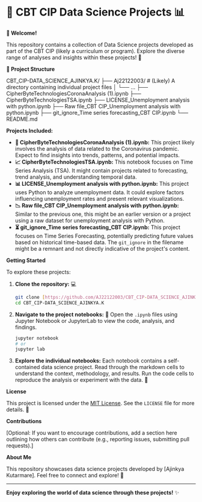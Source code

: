 # 🔬 CBT CIP Data Science Projects 📊

**👋 Welcome!**

This repository contains a collection of Data Science projects developed as part of the CBT CIP (likely a curriculum or program). Explore the diverse range of analyses and insights within these projects! 🚀

**📂 Project Structure**

CBT_CIP-DATA_SCIENCE_AJINKYA.K/
├── Aj22122003/                   # (Likely) A directory containing individual project files
│   └── ...
├── CipherByteTechnologiesCoronaAnalysis (1).ipynb
├── CipherByteTechnologiesTSA.ipynb
├── LICENSE_Unemployment analysis with python.ipynb
├── Raw file_CBT CIP_Unemployment analysis with python.ipynb
├── git_ignore_Time series forecasting_CBT CIP.ipynb
└── README.md


**Projects Included:**

* **🦠 CipherByteTechnologiesCoronaAnalysis (1).ipynb:** This project likely involves the analysis of data related to the Coronavirus pandemic. Expect to find insights into trends, patterns, and potential impacts.
* **📈 CipherByteTechnologiesTSA.ipynb:** This notebook focuses on Time Series Analysis (TSA). It might contain projects related to forecasting, trend analysis, and understanding temporal data.
* **📊 LICENSE_Unemployment analysis with python.ipynb:** This project uses Python to analyze unemployment data. It could explore factors influencing unemployment rates and present relevant visualizations.
* **📉 Raw file_CBT CIP_Unemployment analysis with python.ipynb:** Similar to the previous one, this might be an earlier version or a project using a raw dataset for unemployment analysis with Python.
* **⏳ git_ignore_Time series forecasting_CBT CIP.ipynb:** This project focuses on Time Series Forecasting, potentially predicting future values based on historical time-based data. The `git_ignore` in the filename might be a remnant and not directly indicative of the project's content.

**Getting Started**

To explore these projects:

1.  **Clone the repository:** 💻
    ```bash
    git clone [https://github.com/AJ22122003/CBT_CIP-DATA_SCIENCE_AJINKYA.K.git](https://github.com/AJ22122003/CBT_CIP-DATA_SCIENCE_AJINKYA.K.git)
    cd CBT_CIP-DATA_SCIENCE_AJINKYA.K
    ```

2.  **Navigate to the project notebooks:** 📂 Open the `.ipynb` files using Jupyter Notebook or JupyterLab to view the code, analysis, and findings.

    ```bash
    jupyter notebook
    # or
    jupyter lab
    ```

3.  **Explore the individual notebooks:** Each notebook contains a self-contained data science project. Read through the markdown cells to understand the context, methodology, and results. Run the code cells to reproduce the analysis or experiment with the data. 🚀

**License**

This project is licensed under the [MIT License](LICENSE). See the `LICENSE` file for more details. 📄

**Contributions**

[Optional: If you want to encourage contributions, add a section here outlining how others can contribute (e.g., reporting issues, submitting pull requests).]

**About Me**

This repository showcases data science projects developed by [Ajinkya Kutarmare]. Feel free to connect and explore! 🔗

---

**Enjoy exploring the world of data science through these projects!** ✨
